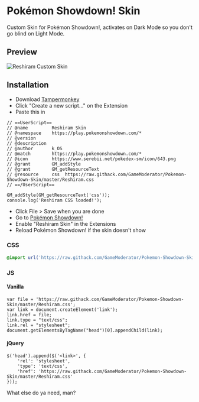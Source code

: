 # Pokémon Showdown! Skin
Custom Skin for Pokémon Showdown!, activates on Dark Mode so you don't go blind on Light Mode.

## Preview 
![Reshiram Custom Skin](https://i.gyazo.com/efcf3536888fac72ca6dab03ace01c3a.png)

## Installation
* Download [Tampermonkey](https://tampermonkey.net/)
* Click "Create a new script..." on the Extension
* Paste this in
```init
// ==UserScript==
// @name         Reshiram Skin
// @namespace    https://play.pokemonshowdown.com/*
// @version
// @description
// @author       k_OS
// @match        https://play.pokemonshowdown.com/*
// @icon         https://www.serebii.net/pokedex-sm/icon/643.png
// @grant        GM_addStyle
// @grant        GM_getResourceText
// @resource     css  https://raw.githack.com/GameModerator/Pokemon-Showdown-Skin/master/Reshiram.css
// ==/UserScript==

GM_addStyle(GM_getResourceText('css'));
console.log('Reshiram CSS loaded!');
```
* Click File > Save when you are done
* Go to [Pokémon Showdown!](https://play.pokemonshowdown.com/)
* Enable "Reshiram Skin" in the Extensions
* Reload Pokémon Showdown! if the skin doesn't show

### CSS
```CSS
@import url('https://raw.githack.com/GameModerator/Pokemon-Showdown-Skin/master/Reshiram.css')
```

### JS
#### Vanilla
```JS
var file = 'https://raw.githack.com/GameModerator/Pokemon-Showdown-Skin/master/Reshiram.css';
var link = document.createElement('link');
link.href = file;
link.type = "text/css";
link.rel = "stylesheet";
document.getElementsByTagName("head")[0].appendChild(link);
```

#### jQuery
```JS
$('head').append($('<link>', {
	'rel': 'stylesheet',
	'type': 'text/css',
	'href': 'https://raw.githack.com/GameModerator/Pokemon-Showdown-Skin/master/Reshiram.css'
}));
```

What else do ya need, man?
